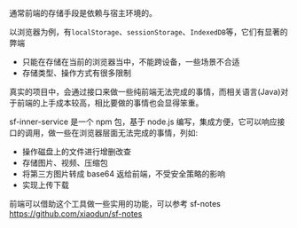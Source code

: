 通常前端的存储手段是依赖与宿主环境的。

以浏览器为例，有`localStorage`、`sessionStorage`、`IndexedDB`等，它们有显著的弊端

- 只能在存储在当前的浏览器当中，不能跨设备，一些场景不合适
- 存储类型、操作方式有很多限制

真实的项目中，会通过接口来做一些纯前端无法完成的事情，而相关语言(Java)对于前端的上手成本较高，相比要做的事情也会显得笨重。

sf-inner-service 是一个 npm 包，基于 node.js 编写，集成方便，它可以响应接口的调用，做一些在浏览器层面无法完成的事情，列如:

- 操作磁盘上的文件进行增删改查
- 存储图片、视频、压缩包
- 将第三方图片转成 base64 返给前端，不受安全策略的影响
- 实现上传下载

前端可以借助这个工具做一些实用的功能，可以参考 sf-notes https://github.com/xiaodun/sf-notes
